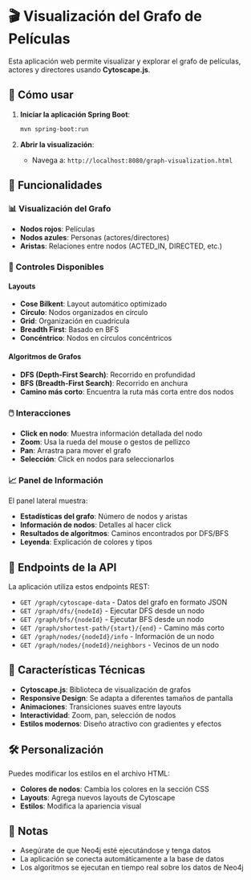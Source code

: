 # 🎬 Visualización del Grafo de Películas

Esta aplicación web permite visualizar y explorar el grafo de películas, actores y directores usando **Cytoscape.js**.

## 🚀 Cómo usar

1. **Iniciar la aplicación Spring Boot**:
   ```bash
   mvn spring-boot:run
   ```

2. **Abrir la visualización**:
   - Navega a: `http://localhost:8080/graph-visualization.html`

## 🎯 Funcionalidades

### 📊 Visualización del Grafo
- **Nodos rojos**: Películas
- **Nodos azules**: Personas (actores/directores)
- **Aristas**: Relaciones entre nodos (ACTED_IN, DIRECTED, etc.)

### 🔧 Controles Disponibles

#### Layouts
- **Cose Bilkent**: Layout automático optimizado
- **Círculo**: Nodos organizados en círculo
- **Grid**: Organización en cuadrícula
- **Breadth First**: Basado en BFS
- **Concéntrico**: Nodos en círculos concéntricos

#### Algoritmos de Grafos
- **DFS (Depth-First Search)**: Recorrido en profundidad
- **BFS (Breadth-First Search)**: Recorrido en anchura
- **Camino más corto**: Encuentra la ruta más corta entre dos nodos

### 🖱️ Interacciones

- **Click en nodo**: Muestra información detallada del nodo
- **Zoom**: Usa la rueda del mouse o gestos de pellizco
- **Pan**: Arrastra para mover el grafo
- **Selección**: Click en nodos para seleccionarlos

### 📈 Panel de Información

El panel lateral muestra:
- **Estadísticas del grafo**: Número de nodos y aristas
- **Información de nodos**: Detalles al hacer click
- **Resultados de algoritmos**: Caminos encontrados por DFS/BFS
- **Leyenda**: Explicación de colores y tipos

## 🔗 Endpoints de la API

La aplicación utiliza estos endpoints REST:

- `GET /graph/cytoscape-data` - Datos del grafo en formato JSON
- `GET /graph/dfs/{nodeId}` - Ejecutar DFS desde un nodo
- `GET /graph/bfs/{nodeId}` - Ejecutar BFS desde un nodo
- `GET /graph/shortest-path/{start}/{end}` - Camino más corto
- `GET /graph/nodes/{nodeId}/info` - Información de un nodo
- `GET /graph/nodes/{nodeId}/neighbors` - Vecinos de un nodo

## 🎨 Características Técnicas

- **Cytoscape.js**: Biblioteca de visualización de grafos
- **Responsive Design**: Se adapta a diferentes tamaños de pantalla
- **Animaciones**: Transiciones suaves entre layouts
- **Interactividad**: Zoom, pan, selección de nodos
- **Estilos modernos**: Diseño atractivo con gradientes y efectos

## 🛠️ Personalización

Puedes modificar los estilos en el archivo HTML:
- **Colores de nodos**: Cambia los colores en la sección CSS
- **Layouts**: Agrega nuevos layouts de Cytoscape
- **Estilos**: Modifica la apariencia visual

## 📝 Notas

- Asegúrate de que Neo4j esté ejecutándose y tenga datos
- La aplicación se conecta automáticamente a la base de datos
- Los algoritmos se ejecutan en tiempo real sobre los datos de Neo4j
